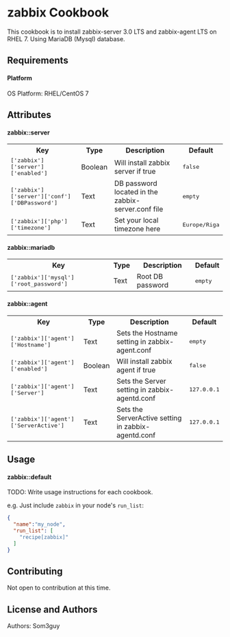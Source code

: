 zabbix Cookbook
===============
This cookbook is to install zabbix-server 3.0 LTS and zabbix-agent LTS on RHEL 7. Using MariaDB (Mysql) database.

Requirements
------------
#### Platform
OS Platform: RHEL/CentOS 7

Attributes
----------
#### zabbix::server
<table>
  <tr>
    <th>Key</th>
    <th>Type</th>
    <th>Description</th>
    <th>Default</th>
  </tr>
  <tr>
    <td><tt>['zabbix']['server']['enabled']</tt></td>
    <td>Boolean</td>
    <td>Will install zabbix server if true</td>
    <td><tt>false</tt></td>
  </tr>
  <tr>
    <td><tt>['zabbix']['server']['conf']['DBPassword']</tt></td>
    <td>Text</td>
    <td>DB password located in the zabbix-server.conf file</td>
    <td><tt>empty</tt></td>
  </tr>
  <tr>
    <td><tt>['zabbix']['php']['timezone']</tt></td>
    <td>Text</td>
    <td>Set your local timezone here</td>
    <td><tt>Europe/Riga</tt></td>
  </tr>
</table>

#### zabbix::mariadb
<table>
  <tr>
    <th>Key</th>
    <th>Type</th>
    <th>Description</th>
    <th>Default</th>
  </tr>
  <tr>
    <td><tt>['zabbix']['mysql']['root_password']</tt></td>
    <td>Text</td>
    <td>Root DB password</td>
    <td><tt>empty</tt></td>
  </tr>
</table>

#### zabbix::agent
<table>
  <tr>
    <th>Key</th>
    <th>Type</th>
    <th>Description</th>
    <th>Default</th>
  </tr>
  <tr>
    <td><tt>['zabbix']['agent']['Hostname']</tt></td>
    <td>Text</td>
    <td>Sets the Hostname setting in zabbix-agent.conf</td>
    <td><tt>empty</tt></td>
  </tr>
  <tr>
    <td><tt>['zabbix']['agent']['enabled']</tt></td>
    <td>Boolean</td>
    <td>Will install zabbix agent if true</td>
    <td><tt>false</tt></td>
  </tr>
  <tr>
    <td><tt>['zabbix']['agent']['Server']</tt></td>
    <td>Text</td>
    <td>Sets the Server setting in zabbix-agentd.conf</td>
    <td><tt>127.0.0.1</tt></td>
  </tr>
  <tr>
    <td><tt>['zabbix']['agent']['ServerActive']</tt></td>
    <td>Text</td>
    <td>Sets the ServerActive setting in zabbix-agentd.conf</td>
    <td><tt>127.0.0.1</tt></td>
  </tr>
</table>

Usage
-----
#### zabbix::default
TODO: Write usage instructions for each cookbook.

e.g.
Just include `zabbix` in your node's `run_list`:

```json
{
  "name":"my_node",
  "run_list": [
    "recipe[zabbix]"
  ]
}
```

Contributing
------------
Not open to contribution at this time.

License and Authors
-------------------
Authors: Som3guy